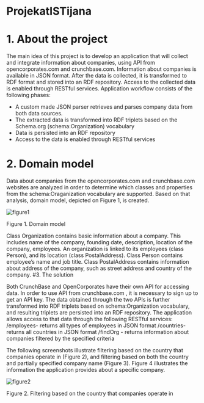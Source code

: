 ProjekatISTijana
================
# 1. About the project
The main idea of this project is to develop an application that will collect and integrate information about companies, using API from opencorporates.com and crunchbase.com. Information about companies is available in JSON format.
After the data is collected, it is transformed to RDF format and stored into an RDF   repository. Access to the collected data is enabled through RESTful services.
Application workflow consists of the following phases:

*	A custom made JSON parser retrieves and parses company data from both data sources.
*	The extracted data is transformed into RDF triplets based on the Schema.org (schema:Organization)  vocabulary
*	Data is persisted into an RDF repository
*	Access to the data is enabled through RESTful services

# 2.	Domain model

Data about companies from the opencorporates.com and crunchbase.com websites are analyzed in order to determine which classes and properties from the schema:Oraganization vocabulary are supported. Based on that analysis, domain model, depicted on Figure 1, is created.

![figure1](https://cloud.githubusercontent.com/assets/8823815/4350478/fea95422-41eb-11e4-9c01-c58ba62918d3.jpg)

Figure 1. Domain model

Class Organization contains basic information about a company. This includes name of the company, founding date, description, location of the company, employees.  An organization is linked to its employees (class Person), and its location (class PostalAddress).
Class Person contains employee’s name and job title.
Class PostalAddress contains information about address of the company, such as street address and country of the company.
#3.	The solution

Both CrunchBase and OpenCorporates have their own API for accessing data. In order to use API from crunchbase.com , it is necessary to sign up to get an API key. 
The data obtained through the two APIs is further transformed into RDF triplets based on schema:Organization vocabulary, and resulting triplets are persisted into an RDF repository. The application allows access to that data through the following RESTful services:
/employees- returns all types of employees in JSON format
/countries- returns all countries in JSON format
/findOrg - returns information about companies filtered by the specified criteria

The following screenshots illustrate filtering based on the country that companies operate in (Figure 2), and filtering based on both the country and partially specified company name (Figure 3).
Figure 4 illustrates the information the application provides about a specific company.

![figure2](https://cloud.githubusercontent.com/assets/8823815/4350503/f94ac4be-41ed-11e4-805b-30a89f31dc10.png)

Figure 2. Filtering based on the country that companies operate in
